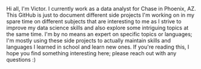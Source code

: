 Hi all, I'm Victor. I currently work as a data analyst for Chase in Phoenix, AZ. This GitHub is just to document different side projects I'm working on in my spare time on different subjects that are interesting to me as I strive to improve my data science skills and also explore some intriguing topics at the same time. I'm by no means an expert on specific topics or languages; I'm mostly using these side projects to actually maintain skills and languages I learned in school and learn new ones. If you're reading this, I hope you find something interesting here; please reach out with any questions :) 

<!---
vcardeno/vcardeno is a ✨ special ✨ repository because its `README.md` (this file) appears on your GitHub profile.
You can click the Preview link to take a look at your changes.
--->
